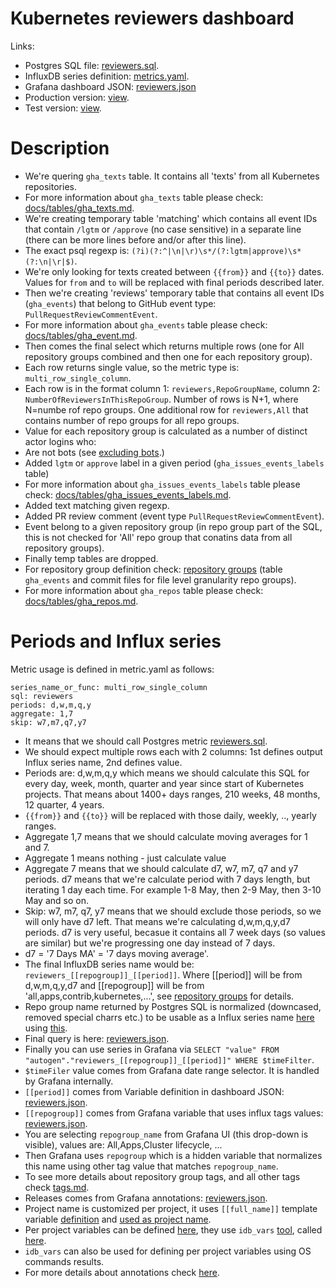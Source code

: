 # Kubernetes reviewers dashboard

Links:
- Postgres SQL file: [reviewers.sql](https://github.com/cncf/devstats/blob/master/metrics/kubernetes/reviewers.sql).
- InfluxDB series definition: [metrics.yaml](https://github.com/cncf/devstats/blob/master/metrics/kubernetes/metrics.yaml#L157-L162).
- Grafana dashboard JSON: [reviewers.json](https://github.com/cncf/devstats/blob/master/grafana/dashboards/kubernetes/reviewers.json)
- Production version: [view](https://k8s.devstats.cncf.io/d/38/reviewers?orgId=1).
- Test version: [view](https://k8s.cncftest.io/d/38/reviewers?orgId=1).

# Description

- We're quering `gha_texts` table. It contains all 'texts' from all Kubernetes repositories.
- For more information about `gha_texts` table please check: [docs/tables/gha_texts.md](https://github.com/cncf/devstats/blob/master/docs/tables/gha_texts.md).
- We're creating temporary table 'matching' which contains all event IDs that contain `/lgtm` or `/approve` (no case sensitive) in a separate line (there can be more lines before and/or after this line).
- The exact psql regexp is: `(?i)(?:^|\n|\r)\s*/(?:lgtm|approve)\s*(?:\n|\r|$)`.
- We're only looking for texts created between `{{from}}` and `{{to}}` dates. Values for `from` and `to` will be replaced with final periods described later.
- Then we're creating 'reviews' temporary table that contains all event IDs (`gha_events`) that belong to GitHub event type: `PullRequestReviewCommentEvent`.
- For more information about `gha_events` table please check: [docs/tables/gha_event.md](https://github.com/cncf/devstats/blob/master/docs/tables/gha_events.md).
- Then comes the final select which returns multiple rows (one for All repository groups combined and then one for each repository group).
- Each row returns single value, so the metric type is: `multi_row_single_column`.
- Each row is in the format column 1: `reviewers,RepoGroupName`, column 2: `NumberOfReviewersInThisRepoGroup`. Number of rows is N+1, where N=numbe rof repo groups. One additional row for `reviewers,All` that contains number of repo groups for all repo groups.
- Value for each repository group is calculated as a number of distinct actor logins who:
- Are not bots (see [excluding bots](https://github.com/cncf/devstats/blob/master/docs/excluding_bots.md).)
- Added `lgtm` or `approve` label in a given period (`gha_issues_events_labels` table)
- For more information about `gha_issues_events_labels` table please check: [docs/tables/gha_issues_events_labels.md](https://github.com/cncf/devstats/blob/master/docs/tables/gha_issues_events_labels.md).
- Added text matching given regexp.
- Added PR review comment (event type `PullRequestReviewCommentEvent`).
- Event belong to a given repository group (in repo group part of the SQL, this is not checked for 'All' repo group that conatins data from all repository groups).
- Finally temp tables are dropped.
- For repository group definition check: [repository groups](https://github.com/cncf/devstats/blob/master/docs/repository_groups.md) (table `gha_events` and commit files for file level granularity repo groups).
- For more information about `gha_repos` table please check: [docs/tables/gha_repos.md](https://github.com/cncf/devstats/blob/master/docs/tables/gha_repos.md).

# Periods and Influx series

Metric usage is defined in metric.yaml as follows:
```
series_name_or_func: multi_row_single_column
sql: reviewers
periods: d,w,m,q,y
aggregate: 1,7
skip: w7,m7,q7,y7
```
- It means that we should call Postgres metric [reviewers.sql](https://github.com/cncf/devstats/blob/master/metrics/kubernetes/reviewers.sql).
- We should expect multiple rows each with 2 columns: 1st defines output Influx series name, 2nd defines value.
- Periods are: d,w,m,q,y which means we should calculate this SQL for every day, week, month, quarter and year since start of Kubernetes projects. That means about 1400+ days ranges, 210 weeks, 48 months, 12 quarter, 4 years.
- `{{from}}` and `{{to}}` will be replaced with those daily, weekly, .., yearly ranges.
- Aggregate 1,7 means that we should calculate moving averages for 1 and 7.
- Aggregate 1 means nothing - just calculate value
- Aggregate 7 means that we should calculate d7, w7, m7, q7 and y7 periods. d7 means that we're calculate period with 7 days length, but iterating 1 day each time. For example 1-8 May, then 2-9 May, then 3-10 May and so on.
- Skip: w7, m7, q7, y7 means that we should exclude those periods, so we will only have d7 left. That means we're calculating d,w,m,q,y,d7 periods. d7 is very useful, becasue it contains all 7 week days (so values are similar) but we're progressing one day instead of 7 days.
- d7 = '7 Days MA' = '7 days moving average'.
- The final InfluxDB series name would be: `reviewers_[[repogroup]]_[[period]]`. Where [[period]] will be from d,w,m,q,y,d7 and [[repogroup]] will be from 'all,apps,contrib,kubernetes,...', see [repository groups](https://github.com/cncf/devstats/blob/master/docs/repository_groups.md) for details.
- Repo group name returned by Postgres SQL is normalized (downcased, removed special charrs etc.) to be usable as a Influx series name [here](https://github.com/cncf/devstats/blob/master/cmd/db2influx/db2influx.go#L112) using [this](https://github.com/cncf/devstats/blob/master/unicode.go#L23).
- Final query is here: [reviewers.json](https://github.com/cncf/devstats/blob/master/grafana/dashboards/kubernetes/reviewers.json#L116).
- Finally you can use series in Grafana via `SELECT "value" FROM "autogen"."reviewers_[[repogroup]]_[[period]]" WHERE $timeFilter`.
- `$timeFiler` value comes from Grafana date range selector. It is handled by Grafana internally.
- `[[period]]` comes from Variable definition in dashboard JSON: [reviewers.json](https://github.com/cncf/devstats/blob/master/grafana/dashboards/kubernetes/reviewers.json#L188-L234).
- `[[repogroup]]` comes from Grafana variable that uses influx tags values: [reviewers.json](https://github.com/cncf/devstats/blob/master/grafana/dashboards/kubernetes/reviewers.json#L236-L274).
- You are selecting `repogroup_name` from Grafana UI (this drop-down is visible), values are: All,Apps,Cluster lifecycle, ...
- Then Grafana uses `repogroup` which is a hidden variable that normalizes this name using other tag value that matches `repogroup_name`.
- To see more details about repository group tags, and all other tags check [tags.md](https://github.com/cncf/devstats/blob/master/docs/tags.md).
- Releases comes from Grafana annotations: [reviewers.json](https://github.com/cncf/devstats/blob/master/grafana/dashboards/kubernetes/reviewers.json#L43-L55).
- Project name is customized per project, it uses `[[full_name]]` template variable [definition](https://github.com/cncf/devstats/blob/master/grafana/dashboards/kubernetes/reviewers.json#L275-L293) and [used as project name](https://github.com/cncf/devstats/blob/master/grafana/dashboards/kubernetes/reviewers.json#L78).
- Per project variables can be defined [here](https://github.com/cncf/devstats/blob/master/metrics/kubernetes/idb_vars.yaml), they use `idb_vars` [tool](https://github.com/cncf/devstats/blob/master/cmd/idb_vars/idb_vars.go), called [here](https://github.com/cncf/devstats/blob/master/kubernetes/reinit_all.sh#L4).
- `idb_vars` can also be used for defining per project variables using OS commands results.
- For more details about annotations check [here](https://github.com/cncf/devstats/blob/master/docs/annotations.md).
